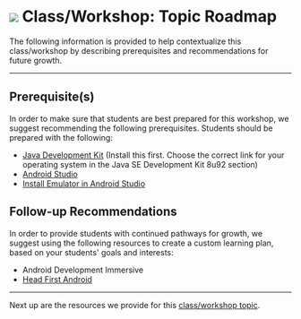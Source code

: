 # ![](https://ga-dash.s3.amazonaws.com/production/assets/logo-9f88ae6c9c3871690e33280fcf557f33.png) Class/Workshop: Topic Roadmap

The following information is provided to help contextualize this class/workshop by describing prerequisites and recommendations for future growth.

---

## Prerequisite(s)

In order to make sure that students are best prepared for this workshop, we suggest recommending the following prerequisites. Students should be prepared with the following:

- [Java Development Kit](http://www.oracle.com/technetwork/java/javase/downloads/jdk8-downloads-2133151.html) (Install this first. Choose the correct link for your operating system in the Java SE Development Kit 8u92 section)
- [Android Studio](https://developer.android.com/studio/index.html)
- [Install Emulator in Android Studio](https://developer.android.com/studio/run/managing-avds.html)


## Follow-up Recommendations

In order to provide students with continued pathways for growth, we suggest using the following resources to create a custom learning plan, based on your students' goals and interests:

* Android Development Immersive
* [Head First Android](https://www.amazon.com/Head-First-Android-Development-Griffiths/dp/1449362184/ref=sr_1_1?ie=UTF8&qid=1467811744&sr=8-1&keywords=head+first+android)

---

Next up are the resources we provide for this [class/workshop topic](./04-tools-policies.md).
